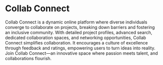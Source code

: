 # Collab Connect
Collab Connect is a dynamic online platform where diverse individuals converge to collaborate on projects, breaking down barriers and fostering an inclusive community. With detailed project profiles, advanced search, dedicated collaboration spaces, and networking opportunities, Collab Connect simplifies collaboration. It encourages a culture of excellence through feedback and ratings, empowering users to turn ideas into reality. Join Collab Connect—an innovative space where passion meets talent, and collaborations flourish.